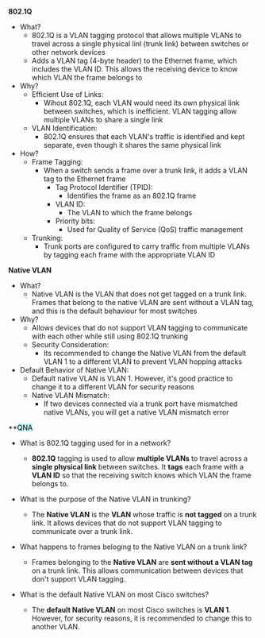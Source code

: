 **802.1Q**
- What?
	- 802.1Q is a VLAN tagging protocol that allows multiple VLANs to travel across a single physical linl (trunk link) between switches or other network devices
	- Adds a VLAN tag (4-byte header) to the Ethernet frame, which includes the VLAN ID. This allows the receiving device to know which VLAN the frame belongs to
- Why?
	- Efficient Use of Links:
		- Wihout 802.1Q, each VLAN would need its own physical link between switches, which is inefficient. VLAN tagging allow multiple VLANs to share a single link
	- VLAN Identification:
		- 802.1Q ensures that each VLAN's traffic is identified and kept separate, even though it shares the same physical link
- How?
	- Frame Tagging:
		- When a switch sends a frame over a trunk link, it adds a VLAN tag to the Ethernet frame
			- Tag Protocol Identifier (TPID):
				- Identifies the frame as an 802.1Q frame
			- VLAN ID:
				- The VLAN to which the frame belongs
			- Priority bits:
				- Used for Quality of Service (QoS) traffic management
	- Trunking:
		- Trunk ports are configured to carry traffic from multiple VLANs by tagging each frame with the appropriate VLAN ID

**Native VLAN**
- What?
	- Native VLAN is the VLAN that does not get tagged on a trunk link. Frames that belong to the native VLAN are sent without a VLAN tag, and this is the default behaviour for most switches
- Why?
	- Allows devices that do not support VLAN tagging to communicate with each other while still using 802.1Q trunking
	- Security Consideration:
		- Its recommended to change the Native VLAN from the default VLAN 1 to a different VLAN to prevent VLAN hopping attacks
- Default Behavior of Native VLAN:
	- Default native VLAN is VLAN 1. However, it's good practice to change it to a different VLAN for security reasons
	- Native VLAN Mismatch:
		- If two devices connected via a trunk port have mismatched native VLANs, you will get a native VLAN mismatch error

**<mark style="background: #ABF7F7A6;">QNA</mark>
- What is 802.1Q tagging used for in a network?
	- **802.1Q** tagging is used to allow **multiple VLANs** to travel across a **single physical link** between switches. It **tags** each frame with a **VLAN ID** so that the receiving switch knows which VLAN the frame belongs to.
	
- What is the purpose of the Native VLAN in trunking?
	- The **Native VLAN** is the **VLAN** whose traffic is **not tagged** on a trunk link. It allows devices that do not support VLAN tagging to communicate over a trunk link.
	
- What happens to frames beloging to the Native VLAN on a trunk link?
	- Frames belonging to the **Native VLAN** are **sent without a VLAN tag** on a trunk link. This allows communication between devices that don't support VLAN tagging.
	
- What is the default Native VLAN on most Cisco switches?
	- The **default Native VLAN** on most Cisco switches is **VLAN 1**. However, for security reasons, it is recommended to change this to another VLAN.